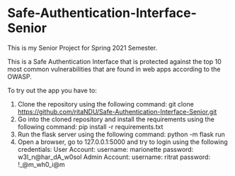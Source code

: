 # Safe-Authentication-Interface-Senior

This is my Senior Project for Spring 2021 Semester.

This is a Safe Authentication Interface that is protected against the top 10 most common vulnerabilities that are found in web apps according to the OWASP.

To try out the app you have to:
1. Clone the repository using the following command:
   git clone https://github.com/ritaNDU/Safe-Authentication-Interface-Senior.git
2. Go into the cloned repository and install the requirements using the following command:
   pip install -r requirements.txt
3. Run the flask server using the following command:
   python -m flask run
4. Open a browser, go to 127.0.0.1:5000 and try to login using the following credentials:
   User Account: username: marionette password: w3l_n@har_dA_w0sol
   Admin Account: username:  ritrat  password:  !_@m_wh0_i@m
